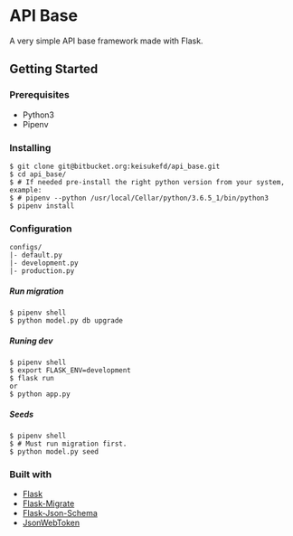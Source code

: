 # API Base

A very simple API base framework made with Flask.

## Getting Started

### Prerequisites

- Python3
- Pipenv

### Installing

```
$ git clone git@bitbucket.org:keisukefd/api_base.git
$ cd api_base/
$ # If needed pre-install the right python version from your system, example:
$ # pipenv --python /usr/local/Cellar/python/3.6.5_1/bin/python3
$ pipenv install
```

### Configuration

```
configs/
|- default.py
|- development.py
|- production.py
```

##### Run migration
```
$ pipenv shell
$ python model.py db upgrade
```

##### Runing dev
```
$ pipenv shell
$ export FLASK_ENV=development
$ flask run
or
$ python app.py
```

##### Seeds
```
$ pipenv shell
$ # Must run migration first.
$ python model.py seed
```

### Built with
- [Flask](http://flask.pocoo.org/)
- [Flask-Migrate](https://flask-migrate.readthedocs.io/en/latest/)
- [Flask-Json-Schema](https://github.com/sanjeevan/flask-json-schema)
- [JsonWebToken](https://jwt.io/)
